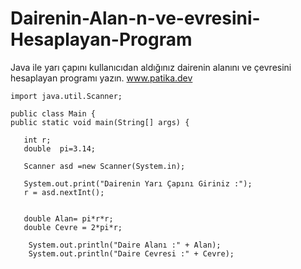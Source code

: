 # Dairenin-Alan-n-ve-evresini-Hesaplayan-Program        
Java ile yarı çapını kullanıcıdan aldığınız dairenin alanını ve çevresini hesaplayan programı yazın.         www.patika.dev

    import java.util.Scanner;

    public class Main {
    public static void main(String[] args) {

       int r;
       double  pi=3.14;

       Scanner asd =new Scanner(System.in);

       System.out.print("Dairenin Yarı Çapını Giriniz :");
       r = asd.nextInt();
       

       double Alan= pi*r*r;
       double Cevre = 2*pi*r;

        System.out.println("Daire Alanı :" + Alan);
        System.out.println("Daire Cevresi :" + Cevre);
